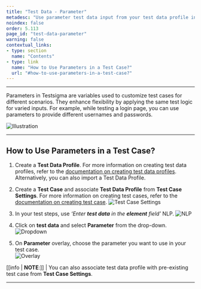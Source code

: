 ```yaml
---
title: "Test Data - Parameter"
metadesc: "Use parameter test data input from your test data profile in Testsigma. Learn how to use parameter from you test data profile for Test Automation"
noindex: false
order: 5.113
page_id: "test-data-parameter"
warning: false
contextual_links:
- type: section
  name: "Contents"
- type: link
  name: "How to Use Parameters in a Test Case?"
  url: "#how-to-use-parameters-in-a-test-case?"
---
```


---

Parameters in Testsigma are variables used to customize test cases for different scenarios. They enhance flexibility by applying the same test logic for varied inputs. For example, while testing a login page, you can use parameters to provide different usernames and passwords.

![Illustration](https://s3.amazonaws.com/static-docs.testsigma.com/new_images/projects/applications/prmillustration.png)

---
## **How to Use Parameters in a Test Case?**
1. Create a **Test Data Profile**. For more information on creating test data profiles, refer to the [documentation on creating test data profiles](https://testsigma.com/docs/test-data/create-data-profiles/). Alternatively, you can also import a Test Data Profile. 

2. Create a **Test Case** and associate **Test Data Profile** from **Test Case Settings**. For more information on creating test cases, refer to the [documentation on creating test case](https://testsigma.com/docs/test-cases/manage/add-edit-delete/#creating-a-test-case).
![Test Case Settings](https://s3.amazonaws.com/static-docs.testsigma.com/new_images/projects/applications/prmtcs.png)

3. In your test steps, use *‘Enter ***test data*** in the ***element*** field’* NLP. 
![NLP](https://s3.amazonaws.com/static-docs.testsigma.com/new_images/projects/applications/prmnlp.png)

4. Click on **test data** and select **Parameter** from the drop-down.
![Dropdown](https://s3.amazonaws.com/static-docs.testsigma.com/new_images/projects/applications/prmprmdd.png)

5. On **Parameter** overlay, choose the parameter you want to use in your test case.  
![Overlay](https://s3.amazonaws.com/static-docs.testsigma.com/new_images/projects/applications/prmoverlay.png)

[[info | **NOTE**:]]
| You can also associate test data profile with pre-existing test case from **Test Case Settings**.

---